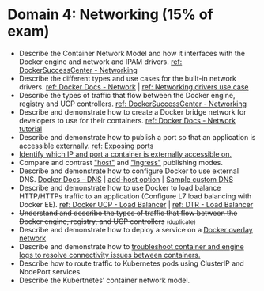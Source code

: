 # Domain 4: Networking (15% of exam)

- Describe the Container Network Model and how it interfaces with the Docker engine and network and IPAM drivers. [ref: DockerSuccessCenter - Networking](https://success.docker.com/article/networking/)
- Describe the different types and use cases for the built-in network drivers. [ref: Docker Docs - Network](https://docs.docker.com/network/) | [ref: Networking drivers use case](https://blog.docker.com/2016/12/understanding-docker-networking-drivers-use-cases/)
- Describe the types of traffic that flow between the Docker engine, registry and UCP controllers. [ref: DockerSuccessCenter - Networking](https://success.docker.com/article/networking/)
- Describe and demonstrate how to create a Docker bridge network for developers to use for their containers. [ref: Docker Docs - Network tutorial](https://docs.docker.com/network/network-tutorial-standalone/)
- Describe and demonstrate how to publish a port so that an application is accessible externally. [ref: Exposing ports](https://github.com/wsargent/docker-cheat-sheet#exposing-ports)
- [Identify which IP and port a container is externally accessible on.](https://docs.docker.com/engine/reference/commandline/port/#examples)
- Compare and contrast ["host"](https://docs.docker.com/engine/swarm/services/#publish-a-services-ports-directly-on-the-swarm-node) and ["ingress"](https://docs.docker.com/engine/swarm/ingress/) publishing modes.
- Describe and demonstrate how to configure Docker to use external DNS. [Docker Docs - DNS](https://docs.docker.com/config/containers/container-networking/#dns-services) | [add-host option](https://docs.docker.com/engine/reference/commandline/run/#add-entries-to-container-hosts-file---add-host) | [Sample custom DNS](https://gist.github.com/Evalle/7b21e0357c137875a03480428a7d6bf6)
- Describe and demonstrate how to use Docker to load balance HTTP/HTTPs traffic to an application (Configure L7 load balancing with Docker EE). [ref: Docker UCP - Load Balancer](https://docs.mirantis.com/docker-enterprise/v3.1/dockeree-products/ucp/ucp-configure/join-nodes/use-a-load-balancer.html) | [ref: DTR - Load Balancer](https://docs.mirantis.com/docker-enterprise/v3.1/dockeree-products/dtr/dtr-configure/use-a-load-balancer.html)
- ~~Understand and describe the types of traffic that flow between the Docker engine, registry, and UCP controllers~~ <small>(duplicate)</small>
- Describe and demonstrate how to deploy a service on a [Docker overlay network](https://docs.docker.com/network/overlay/)
- Describe and demonstrate how to [troubleshoot container and engine logs to resolve connectivity issues between containers.](https://success.docker.com/article/troubleshooting-container-networking)
- Describe how to route traffic to Kubernetes pods using ClusterIP and NodePort services.
- Describe the Kubertnetes’ container network model.
